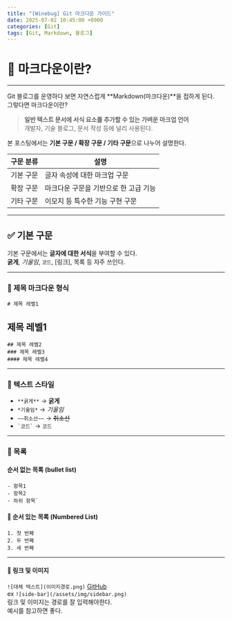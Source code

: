 ```yaml
---
title: "[Winebug] Git 마크다운 가이드"
date: 2025-07-02 10:45:00 +0900
categories: [Git]
tags: [Git, Markdown, 블로그]
---
```


# 🎈 마크다운이란?  
---

Git 블로그를 운영하다 보면 자연스럽게 **Markdown(마크다운)**을 접하게 된다.  
그렇다면 마크다운이란?

> **일반 텍스트 문서에 서식 요소를 추가할 수 있는 가벼운 마크업 언어**  
> 개발자, 기술 블로그, 문서 작성 등에 널리 사용된다.

본 포스팅에서는 **기본 구문 / 확장 구문 / 기타 구문**으로 나누어 설명한다.

| 구문 분류   | 설명                                   |
|-------------|----------------------------------------|
| 기본 구문   | 글자 속성에 대한 마크업 구문           |
| 확장 구문   | 마크다운 구문을 기반으로 한 고급 기능   |
| 기타 구문   | 이모지 등 특수한 기능 구현 구문         |

---

## ✅ 기본 구문  

기본 구문에서는 **글자에 대한 서식**을 부여할 수 있다.  
**굵게**, *기울임*, `코드`, [링크], 목록 등 자주 쓰인다.

---

### 📌 제목 마크다운 형식

`# 제목 레벨1`
## 제목 레벨1<br>
`## 제목 레벨2`<br>
`### 제목 레벨3`<br>
`#### 제목 레벨4`

---

### 📌 텍스트 스타일

- `**굵게**` → **굵게**  
- `*기울임*` → *기울임*  
- `~~취소선~~` → ~~취소선~~  
- `` `코드` `` → `코드`

---

### 📌 목록

#### 순서 없는 목록 (bullet list)
```
- 항목1
- 항목2
- 하위 항목`
```
#### 🔢 순서 있는 목록 (Numbered List)
```
1. 첫 번째
2. 두 번째
3. 세 번째
```
---

#### 🔗 링크 및 이미지

```![대체 텍스트](이미지경로.png)```
[GitHub](https://github.com)  
ex ```![side-bar](/assets/img/sidebar.png)```<br>
링크 및 이미지는 경로를 잘 입력해야한다.<br>
예시를 참고하면 좋다.

